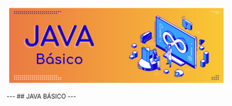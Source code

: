 <p align="center">
  <img src="https://github.com/jaimed411/dodero.jaime.ejerciciospracticos.javabasico/blob/main/javabasico.jpg" alt="foto">
</p>
---
## JAVA BÁSICO
---

